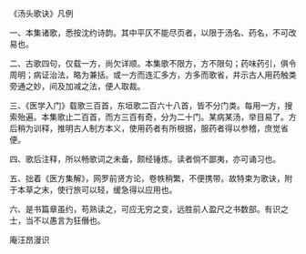 《汤头歌诀》凡例

一、本集诸歌，悉按沈约诗韵。其中平仄不能尽页者，以限于汤名、药名，不可改易也。

二、古歌四句，仅载一方，尚欠详顺。本集歌不限方，方不限句；药味药引，俱令周明；病证治法，略为兼括。或一方而连汇多方，方多而歌省，并示古人用药触类旁通之妙，间及加减之法，便人取裁。

三、《医学入门》载歌三百首，东垣歌二百六十八首，皆不分门类。每用一方，搜索殆遍。本集歌止二百首，而方三百有奇，分为二十门。某病某汤，举目易了。方后稍为训释，推明古人制方本义，使用药者有所根据，服药者得以参稽，庶觉省便。

四、歌后注释，所以畅歌词之未备，颇经锤炼。读者倘不鄙夷，亦可诵习也。

五、拙着《医方集解》，网罗前贤方论，卷帙稍繁，不便携带。故特束为歌诀，附于本草之末，使行旅可以轻，缓急得以应用也。

六、是书篇章虽约，苟熟读之，可应无穷之变，远胜前人盈尺之书数部。有识之士，当不以愚言为狂僭也。

庵汪昂漫识


